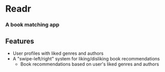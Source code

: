 # Readr
### A book matching app

## Features
- User profiles with liked genres and authors
- A "swipe-left/right" system for liking/disliking book recommendations
	- Book recommendations based on user's liked genres and authors
